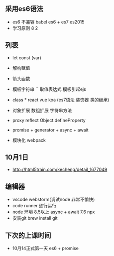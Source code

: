 ## 采用es6语法
- es6 不兼容 babel  es6 + es7  es2015
- 学习原则 8 2

## 列表
- let const (var)
- 解构赋值 
- 箭头函数 
- 模板字符串 `` 取值表达式 模板引起ejs
- class * react vue koa (es7语法 装饰器 类的继承)

- 对象扩展 数组扩展 字符串方法
- proxy reflect  Object.defineProperty 
- promise + generator + async + await
- 模块化 webpack

## 10月1日
- http://html5train.com/kecheng/detail_1677049


## 编辑器
- vscode webstorm(调试node 非常不愉快)
- code runner 逐行运行
- node 环境 8.5以上 async + await 7.6 npx
- 安装git brew install git

## 下次的上课时间
- 10月14正式第一天 es6 + promise